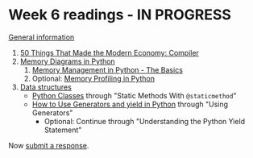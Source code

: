 # Week 6 readings - IN PROGRESS

[General information](../README.md#readings)

1. [50 Things That Made the Modern Economy: Compiler](https://www.bbc.co.uk/programmes/p04n04cm)
1. [Memory Diagrams in Python](https://www.youtube.com/watch?v=wAx2DgsHQg4)
   1. [Memory Management in Python - The Basics](https://www.youtube.com/watch?v=URNdRl97q_0)
   1. Optional: [Memory Profiling in Python](https://www.youtube.com/watch?v=3PdmLQIZpwE)
1. [Data structures](https://docs.python.org/3/tutorial/datastructures.html)
   - [Python Classes](https://realpython.com/python-classes/) through "Static Methods With `@staticmethod`"
   - [How to Use Generators and yield in Python](https://realpython.com/introduction-to-python-generators/) through "Using Generators"
     - Optional: Continue through "Understanding the Python Yield Statement"

Now [submit a response](../README.md#responses).
